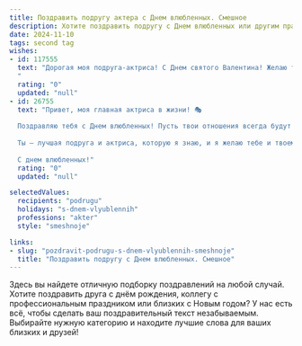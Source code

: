 ```yaml
---
title: Поздравить подругу актера с Днем влюбленных. Смешное
description: Хотите поздравить подругу с Днем влюбленных или другим праздником? Наш ИИ создаст незабываемое поздравление, а вы обязательно выделитесь среди других.  
date: 2024-11-10
tags: second tag
wishes:
- id: 117555
  text: "Дорогая моя подруга-актриса! С Днем святого Валентина! Желаю тебе океан любви, который ты сможешь мастерски изобразить на сцене, даже если в жизни пока только репетиции! Пусть твой  \"романтический партнёр\" будет таким же обаятельным, как Гамлет, и таким же преданным, как верный пес (только без блох, конечно!).  Пусть этот день будет полон ярких эмоций, запоминающихся сцен и, самое главное,  максимально счастливого финала!
  "
  rating: "0"
  updated: "null"
- id: 26755
  text: "Привет, моя главная актриса в жизни! 🎭
  
  Поздравляю тебя с Днем влюбленных! Пусть твои отношения всегда будут на уровне главного спектакля, где ты – звезда, а он – твой верный зритель. Пусть каждый твой поцелуй – это новый аккорд в мелодии вашей любви, а каждое слово – это новая реплика в пьесе вашей жизни. Пусть ваши чувства всегда находятся в фокусе, а ваши приключения – в рамках самого яркого сценария.
  
  Ты – лучшая подруга и актриса, которую я знаю, и я желаю тебе и твоему любимому оставаться в главных ролях в жизни друг друга! 💖
  
  С днем влюбленных!"
  rating: "0"
  updated: "null"

selectedValues:
  recipients: "podrugu"
  holidays: "s-dnem-vlyublennih"
  professions: "akter"
  style: "smeshnoje"

links:
- slug: "pozdravit-podrugu-s-dnem-vlyublennih-smeshnoje"
  title: "Поздравить подругу с Днем влюбленных. Смешное"
---
```


Здесь вы найдете отличную подборку поздравлений на любой случай.
Хотите поздравить друга с днём рождения, коллегу с профессиональным праздником или близких с Новым годом? У нас есть всё, чтобы сделать ваш поздравительный текст незабываемым. Выбирайте нужную категорию и находите лучшие слова для ваших близких и друзей!

